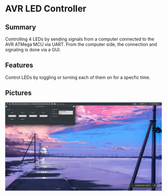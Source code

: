 # AVR LED Controller
## Summary
Controlling 4 LEDs by sending signals from a computer connected to the AVR ATMega MCU via UART. From the computer side, the connection and signaling is done via a GUI.

## Features
Control LEDs by toggling or turning each of them on for a specfic time.

## Pictures
![image](/images/gui_screenshot.png)

